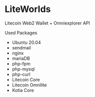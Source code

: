 # LiteWorlds
Litecoin Web2 Wallet + Omniexplorer API

Used Packages
- Ubuntu 20.04
- sendmail
- nginx
- mariaDB
- php-fpm
- php-mysql
- php-curl
- Litecoin Core
- Litecoin Omnilite
- Kotia Core